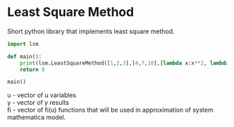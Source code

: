# Least Square Method
Short python library that implements least square method.
```python
import lsm

def main():
    print(lsm.LeastSquareMethod([1,2,3],[4,7,10],[lambda x:x**2, lambda x:x, lambda x:1]))
    return 0

main()
```
u - vector of u variables <br/>
y - vector of y results <br/>
fi - vector of fi(u) functions that will be used in approximation of system mathematica model.
